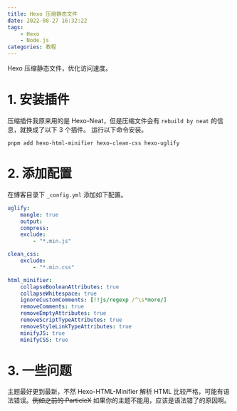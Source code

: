 ```yaml
---
title: Hexo 压缩静态文件
date: 2022-08-27 16:32:22
tags:
    - Hexo
    - Node.js
categories: 教程
---
```


Hexo 压缩静态文件，优化访问速度。

<!-- more -->

# 1. 安装插件

压缩插件我原来用的是 Hexo-Neat，但是压缩文件会有 `rebuild by neat` 的信息，就换成了以下 3 个插件。
运行以下命令安装。

```shell
pnpm add hexo-html-minifier hexo-clean-css hexo-uglify
```

# 2. 添加配置

在博客目录下 `_config.yml` 添加如下配置。

```yaml
uglify:
    mangle: true
    output:
    compress:
    exclude:
        - "*.min.js"

clean_css:
    exclude:
        - "*.min.css"

html_minifier:
    collapseBooleanAttributes: true
    collapseWhitespace: true
    ignoreCustomComments: [!!js/regexp /^\s*more/]
    removeComments: true
    removeEmptyAttributes: true
    removeScriptTypeAttributes: true
    removeStyleLinkTypeAttributes: true
    minifyJS: true
    minifyCSS: true
```

# 3. 一些问题

主题最好更到最新，不然 Hexo-HTML-Minifier 解析 HTML 比较严格，可能有语法错误。~~例如之前的 ParticleX~~
如果你的主题不能用，应该是语法错了的原因啊。
